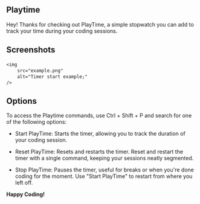 ## Playtime

Hey! Thanks for checking out PlayTime, a simple stopwatch you can add to track your time during your coding sessions.

## Screenshots

    <img 
        src="example.png" 
        alt="Timer start example;"
    />

## Options

To access the Playtime commands, use Ctrl + Shift + P and search for one of the following options:

   - Start PlayTime: Starts the timer, allowing you to track the duration of your coding session.

   - Reset PlayTime: Resets and restarts the timer. Reset and restart the timer with a single command, keeping your sessions neatly segmented.

   - Stop PlayTime: Pauses the timer, useful for breaks or when you're done coding for the moment. Use "Start PlayTime" to restart from where you left off.

**Happy Coding!** 